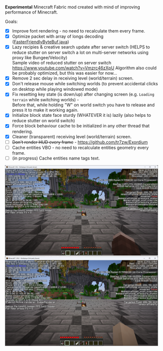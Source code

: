 **Experimental** Minecraft Fabric mod created with mind of improving performance of Minecraft.

Goals:
- [x] Improve font rendering - no need to recalculate them every frame.
- [x] Optimize packet with array of longs decoding ([FasterFriendlyByteBuf.java](src%2Fmain%2Fjava%2Fgg%2Fcapybara%2Fmod%2Fmixin%2Foptimization%2Fnetwork%2FFasterFriendlyByteBuf.java))
- [x] Lazy recipies & creative search update after server switch (HELPS to reduce stutter on server switch a lot 
on multi-server networks using proxy like Bungee/Velocity) \
Sample video of reduced stutter on server switch https://www.youtube.com/watch?v=Vmzrc46zXpU
Algorithm also could be probably optimized, but this was easier for now...
- [x] Remove 2 sec delay in receiving level (world/terrain) screen.
- [x] Don't release mouse while switching worlds (to prevent accidental clicks on desktop while playing windowed mode)
- [x] Fix resetting key state (is down/up) after changing screen (e.g. ``Loading terrain`` while switching worlds) - \
Before that, while holding "W" on world switch you have to release and press it to make it working again.
- [x] Initialize block state face sturdy (WHATEVER it is) lazily (also helps to reduce stutter on world switch)
- [x] Force block behaviour cache to be initialized in any other thread that rendering.
- [x] Cleaner (transparent) receiving level (world/terrain) screen.
- [ ] ~~Don't render HUD every frame~~ - https://github.com/tr7zw/Exordium
- [ ] Cache entities VBO - no need to recalculate entities geometry every frame.
- [ ] (in progress) Cache entities name tags text.

![Vanilla Minecraft client - 570 fps](img%2Fvanilla_mc.png)
![Modded Minecraft client - 756 fps](img%2Fimproved_mc.png)
